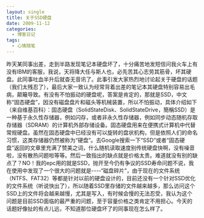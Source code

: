 ```yaml
---
layout: single
title: 关于SSD硬盘
date: 2009-11-12
categories:
  - 博客日记
tags:
  - 心情随笔
---
```


昨天某同事出差，走到半路发现笔记本硬盘坏了，十分痛苦地发短信问我火车上有没有IBM的客服，我说，天将降大任与斯人也，必先苦其心志劳其筋骨，坏其硬盘。此同事吐血半升后就杳无音讯了。此事引发大家热烈地讨论起关于硬盘的话题（我们太残忍了），最后大家一致认为经常背着出差的笔记本其硬盘特别容易出毛病，颠簸导致。有没有不怕振动的硬盘呢，答案是肯定的，那就是SSD，中文称“固态硬盘”，因没有磁盘盘片和磁头等机械装置，所以不怕振动，具体介绍如下（来自维基百科）：固态硬盘（SolidStateDisk、SolidStateDrive，簡稱SSD）是一种基于永久性存储器，例如闪存，或者非永久性存储器，例如同步动态随机存取存储器（SDRAM）的计算机外部存储设备。固态硬盘用来在便携式计算机中代替常规硬盘。虽然在固态硬盘中已经没有可以旋转的盘状机构，但是依照人们的命名习惯，这类存储器仍然被称为“硬盘”。去Google搜索一下“SSD”或者“固态硬盘”返回的文章里充满了赞美之词，什么随机读取速度别传统硬盘快啊，没有噪音啦，没有散热问题啦等等。然后一致指出的缺点就是价格太贵。难道就没有别的缺点了？NO！我的epc用的就是SSD，抛开至今仍有争议的SSD寿命问题不说，我在使用中发现了一个很大的问题就是----“磁盘碎片”，由于现在的文件系统（NTFS、FAT32）等都是针对以前的硬盘设计的，目前还没有一个针对SSD优化的文件系统（听说快出了），所以随着SSD里存储的文件越来越多，那么访问这个SSD上的文件将会越来越慢，尤其是写入，有时候会慢的无法忍受，我认为这个问题是目前SSD面临的最严重的问题，至于容量价格之类肯定不用担心。今天的话题好像扯的有点儿远，不知道那位硬盘坏了的同事现在怎么样了。
